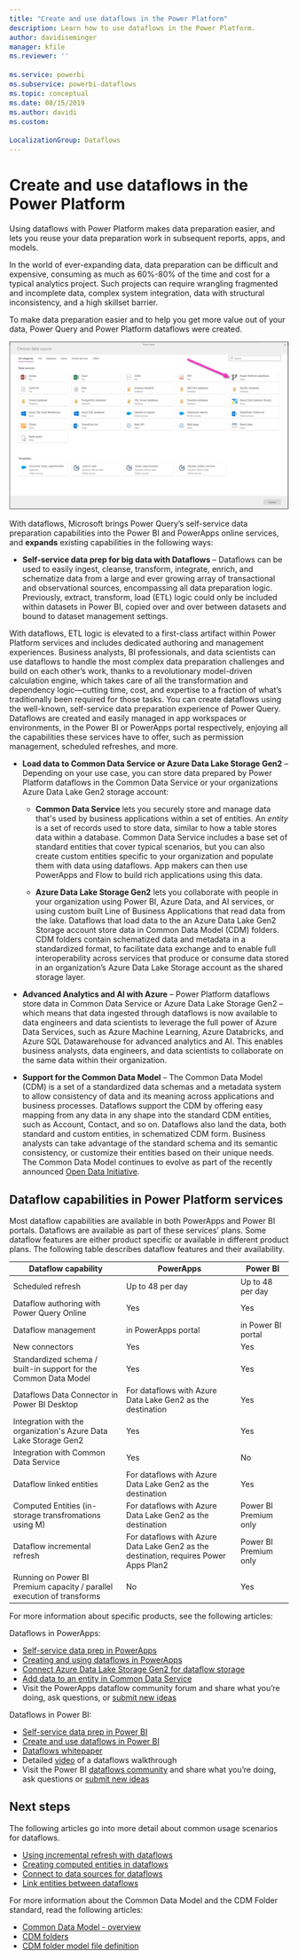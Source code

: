 ```yaml
---
title: "Create and use dataflows in the Power Platform"
description: Learn how to use dataflows in the Power Platform.
author: davidiseminger
manager: kfile
ms.reviewer: ''

ms.service: powerbi
ms.subservice: powerbi-dataflows
ms.topic: conceptual
ms.date: 08/15/2019
ms.author: davidi
ms.custom: 

LocalizationGroup: Dataflows
---
```


# Create and use dataflows in the Power Platform

Using dataflows with Power Platform makes data preparation easier, and lets you reuse your data preparation work in subsequent reports, apps, and models. 

In the world of ever-expanding data, data preparation can be difficult and expensive, consuming as much as 60%-80% of the time and cost for a typical analytics project. Such projects can require wrangling fragmented and incomplete data, complex system integration, data with structural inconsistency, and a high skillset barrier. 

To make data preparation easier and to help you get more value out of your data, Power Query and Power Platform dataflows were created.

![Linked entities in Power BI](media/dataflows-linked-entities/linked-entities-03.png)

With dataflows, Microsoft brings Power Query’s self-service data preparation capabilities into the Power BI and PowerApps online services, and **expands** existing capabilities in the following ways:

* **Self-service data prep for big data with Dataflows** – Dataflows can be used to easily ingest, cleanse, transform, integrate, enrich, and schematize data from a large and ever growing array of transactional and observational sources, encompassing all data preparation logic. Previously, extract, transform, load (ETL) logic could only be included within datasets in Power BI, copied over and over between datasets and bound to dataset management settings. 

With dataflows, ETL logic is elevated to a first-class artifact within Power Platform services and includes dedicated authoring and management experiences. Business analysts, BI professionals, and data scientists can use dataflows to handle the most complex data preparation challenges and build on each other’s work, thanks to a revolutionary model-driven calculation engine, which takes care of all the transformation and dependency logic—cutting time, cost, and expertise to a fraction of what’s traditionally been required for those tasks. You can create dataflows using the well-known, self-service data preparation experience of Power Query. Dataflows are created and easily managed in app workspaces or environments, in the Power BI or PowerApps portal respectively, enjoying all the capabilities these services have to offer, such as permission management, scheduled refreshes, and more.


* **Load data to Common Data Service or Azure Data Lake Storage Gen2** – Depending on your use case, you can store data prepared by Power Platform dataflows in the Common Data Service or your organizations Azure Data Lake Gen2 storage account: 

    * **Common Data Service** lets you securely store and manage data that's used by business applications within a set of entities. An *entity* is a set of records used to store data, similar to how a table stores data within a database. Common Data Service includes a base set of standard entities that cover typical scenarios, but you can also create custom entities specific to your organization and populate them with data using dataflows. App makers can then use PowerApps and Flow to build rich applications using this data.

    * **Azure Data Lake Storage Gen2** lets you collaborate with people in your organization using Power BI, Azure Data, and AI services, or using custom built Line of Business Applications that read data from the lake. Dataflows that load data to the an Azure Data Lake Gen2 Storage account store data in Common Data Model (CDM) folders. CDM folders contain schematized data and metadata in a standardized format, to facilitate data exchange and to enable full interoperability across services that produce or consume data stored in an organization’s Azure Data Lake Storage account as the shared storage layer.

* **Advanced Analytics and AI with Azure** – Power Platform dataflows store data in Common Data Service or Azure Data Lake Storage Gen2 – which means that data ingested through dataflows is now available to data engineers and data scientists to leverage the full power of Azure Data Services, such as Azure Machine Learning, Azure Databricks, and Azure SQL Datawarehouse for advanced analytics and AI. This enables business analysts, data engineers, and data scientists to collaborate on the same data within their organization.

* **Support for the Common Data Model** – The Common Data Model (CDM) is a set of a standardized data schemas and a metadata system to allow consistency of data and its meaning across applications and business processes. Dataflows support the CDM by offering easy mapping from any data in any shape into the standard CDM entities, such as Account, Contact, and so on. Dataflows also land the data, both standard and custom entities, in schematized CDM form. Business analysts can take advantage of the standard schema and its semantic consistency, or customize their entities based on their unique needs. The Common Data Model continues to evolve as part of the recently announced [Open Data Initiative](https://www.microsoft.com/en-us/open-data-initiative). 

## Dataflow capabilities in Power Platform services

Most dataflow capabilities are available in both PowerApps and Power BI portals. Dataflows are available as part of these services’ plans. Some dataflow features are either product specific or available in different product plans. The following table describes dataflow features and their availability.


|Dataflow capability  |PowerApps  |Power BI  |
|---------|---------|---------|
|Scheduled refresh     |Up to 48 per day         |Up to 48 per day         |
|Dataflow authoring with Power Query Online     |Yes         |Yes         |
|Dataflow management     |in PowerApps portal         |in Power BI portal         |
|New connectors     |Yes         |Yes         |
|Standardized schema / built-in support for the Common Data Model     |Yes         |Yes         |
|Dataflows Data Connector in Power BI Desktop     |For dataflows with Azure Data Lake Gen2 as the destination         |Yes         |
|Integration with the organization's Azure Data Lake Storage Gen2     |Yes         |Yes         |
|Integration with Common Data Service     |Yes         |No         |
|Dataflow linked entities     |For dataflows with Azure Data Lake Gen2 as the destination         |Yes         |
|Computed Entities (in-storage transfromations using M)     |For dataflows with Azure Data Lake Gen2 as the destination         |Power BI Premium only         |
|Dataflow incremental refresh     |For dataflows with Azure Data Lake Gen2 as the destination, requires Power Apps Plan2         |Power BI Premium only         |
|Running on Power BI Premium capacity / parallel execution of transforms     |No         |Yes         |

For more information about specific products, see the following articles:

Dataflows in PowerApps:

* [Self-service data prep in PowerApps](https://go.microsoft.com/fwlink/?linkid=2099972)
* [Creating and using dataflows in PowerApps](https://go.microsoft.com/fwlink/?linkid=2100076)
* [Connect Azure Data Lake Storage Gen2 for dataflow storage](https://go.microsoft.com/fwlink/?linkid=2099973)
* [Add data to an entity in Common Data Service](https://go.microsoft.com/fwlink/?linkid=2100075)
* Visit the PowerApps dataflow community forum and share what you’re doing, ask questions, or [submit new ideas](https://go.microsoft.com/fwlink/?linkid=2100074)

Dataflows in Power BI:

* [Self-service data prep in Power BI](https://docs.microsoft.com/power-bi/service-dataflows-overview)
* [Create and use dataflows in Power BI](https://docs.microsoft.com/power-bi/service-dataflows-create-use)
* [Dataflows whitepaper](https://go.microsoft.com/fwlink/?linkid=2011419&clcid=0x409)
* Detailed [video](http://aka.ms/DataflowIntroVideo) of a dataflows walkthrough
* Visit the Power BI [dataflows community](https://community.powerbi.com/t5/Service/bd-p/power-bi-web-app) and share what you’re doing, ask questions or [submit new ideas](https://ideas.powerbi.com/forums/265200-power-bi-ideas?category_id=341638)


## Next steps

The following articles go into more detail about common usage scenarios for dataflows. 

* [Using incremental refresh with dataflows](dataflows-incremental-refresh.md)
* [Creating computed entities in dataflows](dataflows-computed-entities.md)
* [Connect to data sources for dataflows](dataflows-data-sources.md)
* [Link entities between dataflows](dataflows-linked-entities.md)

For more information about the Common Data Model and the CDM Folder standard, read the following articles:

* [Common Data Model - overview](https://docs.microsoft.com/powerapps/common-data-model/overview) 
* [CDM folders](https://go.microsoft.com/fwlink/?linkid=2045304)
* [CDM folder model file definition](https://go.microsoft.com/fwlink/?linkid=2045521)
